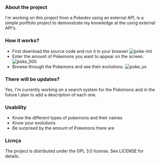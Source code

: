 ### About the project
I'm working on this project from a Pokedex using an external API, is a simple portfolio project to demonstrate my knowledge at the using external API's.

### How it works?
* First download the source code and run it in your browser
![poke-init](https://user-images.githubusercontent.com/64712751/122773746-986a2880-d276-11eb-9cbb-e474f8ecee84.png)
* Enter the amount of Pokemons you want to appear on the screen.
![poke_500](https://user-images.githubusercontent.com/64712751/122775654-5cd05e00-d278-11eb-8e4d-a0feecbecc67.png)
* Browse through the Pokemons and see their 
evolutions.
![poke_ux](https://user-images.githubusercontent.com/64712751/122775829-8a1d0c00-d278-11eb-9715-2fb543d2865b.png)

### There will be updates?
Yes, I'm currently working on a search system for the Pokemons and in the future I plan to add a description of each one.

### Usability 
* Know the different types of pokemons and their names
* Know your evolutions
* Be surprised by the amount of Pokemons there are

### Licnça
The project is distributed under the GPL 3.0 license. See LICENSE for details.

